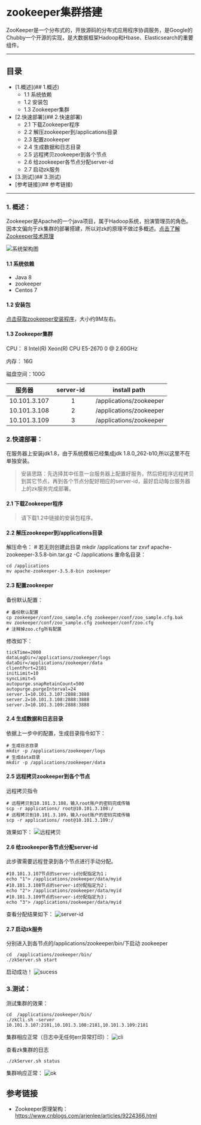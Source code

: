 # zookeeper集群搭建
ZooKeeper是一个分布式的，开放源码的分布式应用程序协调服务，是Google的Chubby一个开源的实现，是大数据框架Hadoop和Hbase、Elasticsearch的重要组件。

----------
## 目录
* [1.概述](## 1.概述)
	* 1.1 系统依赖
    * 1.2 安装包
    * 1.3 Zookeeper集群
* [2.快速部署](## 2.快速部署)
    * 2.1 下载Zookeeper程序
    * 2.2 解压zookeeper到/applications目录
    * 2.3 配置zookeeper
    * 2.4 生成数据和日志目录
    * 2.5 远程拷贝zookeeper到各个节点
    * 2.6 给zookeeper各节点分配server-id
    * 2.7 启动zk服务
* [3.测试](## 3.测试)
* [参考链接](## 参考链接) 

----------

### 1. 概述：
Zookeeper是Apache的一个java项目，属于Hadoop系统，扮演管理员的角色。因本文偏向于zk集群的部署搭建，所以对zk的原理不做过多概述。[点击了解Zookeeper技术原理](https://www.cnblogs.com/arjenlee/articles/9224366.html)

![系统架构图](./pictures/zkjg.png)

#### 1.1 系统依赖
- Java 8
- zookeeper
- Centos 7

#### 1.2 安装包
[点击获取zookeeper安装程序](./install/apache-zookeeper-3.5.8-bin.tar.gz)，大小约9M左右。

#### 1.3 Zookeeper集群
CPU： 8  Intel(R) Xeon(R) CPU E5-2670 0 @ 2.60GHz

内存： 16G

磁盘空间：100G

| 服务器         | server-id      |install path    |
| ------------- |:-------------:|:-------------:|
| 10.101.3.107  |  1             |/applications/zookeeper |
| 10.101.3.108  |  2             |/applications/zookeeper |
| 10.101.3.109  |  3             |/applications/zookeeper |


### 2.快速部署：
在服务器上安装jdk1.8，由于系统模板已经集成jdk 1.8.0_262-b10,所以这里不在单独安装。
> 安装思路：先选择其中任意一台服务器上配置好服务，然后把程序远程拷贝到其它节点，再到各个节点分配好相应的server-id，最好启动每台服务器上的zk服务完成部署。

#### 2.1 下载Zookeeper程序
> 请下载1.2中链接的安装包程序。

#### 2.2 解压zookeeper到/applications目录
解压命令：
	# 若无则创建此目录
	mkdir /applications
	tar zxvf  apache-zookeeper-3.5.8-bin.tar.gz -C /applications
重命名目录：

	cd /applications
	mv apache-zookeeper-3.5.8-bin zookeeper

#### 2.3 配置zookeeper
备份默认配置：

	# 备份默认配置
	cp zookeeper/conf/zoo_sample.cfg zookeeper/conf/zoo_sample.cfg.bak
	mv zookeeper/conf/zoo_sample.cfg zookeeper/conf/zoo.cfg
	# 注释掉zoo.cfg所有配置

修改如下：

    tickTime=2000
	dataLogDir=/applications/zookeeper/logs
	dataDir=/applications/zookeeper/data
	clientPort=2181
	initLimit=10
	syncLimit=5
	autopurge.snapRetainCount=500
	autopurge.purgeInterval=24
	server.1=10.101.3.107:2888:3888
	server.2=10.101.3.108:2888:3888
	server.3=10.101.3.109:2888:3888

#### 2.4 生成数据和日志目录
依据上一步中的配置，生成目录指令如下：

	# 生成日志目录
	mkdir -p /applications/zookeeper/logs
	# 生成data目录
	mkdir -p /applications/zookeeper/data

#### 2.5 远程拷贝zookeeper到各个节点
远程拷贝指令

	# 远程拷贝到10.101.3.108，输入root账户的密码完成传输
	scp -r applications/ root@10.101.3.108:/
	# 远程拷贝到10.101.3.109，输入root账户的密码完成传输
	scp -r applications/ root@10.101.3.109:/

效果如下：
![远程拷贝](./pictures/yckb.png)

#### 2.6 给zookeeper各节点分配server-id
此步骤需要远程登录到各个节点进行手动分配。

	#10.101.3.107节点的server-id分配指定为1；
	echo "1"> /applications/zookeeper/data/myid
	#10.101.3.108节点的server-id分配指定为2； 
	echo "2"> /applications/zookeeper/data/myid
	#10.101.3.109节点的server-id分配指定为3；
	echo "3"> /applications/zookeeper/data/myid
查看分配结果如下：
![server-id](./pictures/server-id.png)

#### 2.7 启动zk服务
分别进入到各节点的/applications/zookeeper/bin/下启动 zookeeper

	cd  /applications/zookeeper/bin/
	./zkServer.sh start

启动成功！
![sucess](./pictures/sucess.png)

### 3.测试：
测试集群的效果：

	cd  /applications/zookeeper/bin/
	./zkCli.sh -server 10.101.3.107:2181,10.101.3.108:2181,10.101.3.109:2181

集群相应正常（日志中无任何err异常打印）：
![cli](./pictures/cli.png)

查看zk集群的日志
	
	./zkServer.sh status

集群响应正常：
![ok](./pictures/ok.png)

## 参考链接
- Zookeeper原理架构：https://www.cnblogs.com/arjenlee/articles/9224366.html